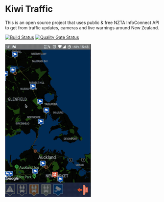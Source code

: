 # Kiwi Traffic

This is an open source project that uses public & free NZTA InfoConnect API to get from traffic updates, cameras and live warnings around New Zealand. 

[![Build Status](https://travis-ci.org/aliustaoglu/kiwi-traffic.svg?branch=master)](https://travis-ci.org/aliustaoglu/kiwi-traffic) [![Quality Gate Status](https://sonarcloud.io/api/project_badges/measure?project=aliustaoglu_kiwi-traffic&metric=alert_status)](https://sonarcloud.io/dashboard?id=aliustaoglu_kiwi-traffic)


![pod install](https://raw.githubusercontent.com/aliustaoglu/kiwi-traffic/master/demo.gif)


